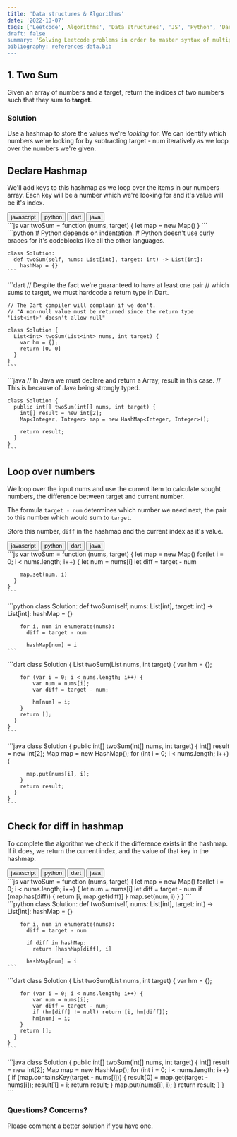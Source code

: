 ```yaml
---
title: 'Data structures & Algorithms'
date: '2022-10-07'
tags: ['Leetcode', Algorithms', 'Data structures', 'JS', 'Python', 'Dart', 'Java']
draft: false
summary: 'Solving Leetcode problems in order to master syntax of multiple languages as well as data structures and algorithms'
bibliography: references-data.bib
---
```


## 1. Two Sum

Given an array of numbers and a target, return the indices of two numbers such
that they sum to **target**.

### Solution

Use a hashmap to store the values we're _looking_ for. We can
identify which numbers we're looking for by subtracting target - num
iteratively as we loop over the numbers we're given.

## Declare Hashmap

We'll add keys to this hashmap as we loop over the items in our numbers array.
Each key will be a number which we're looking for and it's value will be it's index.

<div className="tab-group">
  <div className="tab">
    <button id="js" className="tablinks">javascript</button>
    <button id="python" className="tablinks">python</button>
    <button id="dart" className="tablinks">dart</button>
    <button id="java" className="tablinks">java</button>
  </div>

  <div id="js" className="tabcontent" style={{ display: 'block' }}>
    ```js
    var twoSum = function (nums, target) {
      let map = new Map()
    }
    ```
  </div>

  <div id="python" className="tabcontent">
    ```python
    # Python depends on indentation.
    # Python doesn't use curly braces for it's codeblocks like all the other languages.

    class Solution:
      def twoSum(self, nums: List[int], target: int) -> List[int]:
        hashMap = {}
    ```

  </div>

  <div id="dart" className="tabcontent">
    ```dart
    // Despite the fact we're guaranteed to have at least one pair
    // which sums to target, we must hardcode a return type in Dart.

    // The Dart compiler will complain if we don't.
    // "A non-null value must be returned since the return type 'List<int>' doesn't allow null"

    class Solution {
      List<int> twoSum(List<int> nums, int target) {
        var hm = {};
        return [0, 0]
      }
    }
    ```

  </div>
  <div id="java" className="tabcontent">
    ```java
    // In Java we must declare and return a Array, result in this case.
    // This is because of Java being strongly typed.

    class Solution {
      public int[] twoSum(int[] nums, int target) {
        int[] result = new int[2];
        Map<Integer, Integer> map = new HashMap<Integer, Integer>();

        return result;
      }
    }
    ```

  </div>
</div>

## Loop over numbers

We loop over the input nums and use the current item to calculate sought numbers,
the difference between target and current number.

The formula `target - num` determines which number we need next,
the pair to this number which would sum to `target`.

Store this number, `diff` in the hashmap and the current index as it's value.

<div className="tab-group">
  <div className="tab">
    <button id="js" className="tablinks">javascript</button>
    <button id="python" className="tablinks">python</button>
    <button id="dart" className="tablinks">dart</button>
    <button id="java" className="tablinks">java</button>
  </div>

  <div id="js" className="tabcontent" style={{ display: 'block' }}>
    ```js
    var twoSum = function (nums, target) {
      let map = new Map()
      for(let i = 0; i < nums.length; i++) {
        let num = nums[i]
        let diff = target - num

        map.set(num, i)
      }
    }
    ```

  </div>

  <div id="python" className="tabcontent">
    ```python
    class Solution:
      def twoSum(self, nums: List[int], target: int) -> List[int]:
        hashMap = {}

        for i, num in enumerate(nums):
          diff = target - num

          hashMap[num] = i
    ```

  </div>

  <div id="dart" className="tabcontent">
    ```dart
    class Solution {
      List<int> twoSum(List<int> nums, int target) {
        var hm = {};

        for (var i = 0; i < nums.length; i++) {
            var num = nums[i];
            var diff = target - num;

            hm[num] = i;
        }
        return [];
      }
    }
    ```

  </div>
  <div id="java" className="tabcontent">
    ```java
    class Solution {
      public int[] twoSum(int[] nums, int target) {
        int[] result = new int[2];
        Map<Integer, Integer> map = new HashMap<Integer, Integer>();
        for (int i = 0; i < nums.length; i++) {

          map.put(nums[i], i);
        }
        return result;
      }
    }
    ```

  </div>
</div>

## Check for diff in hashmap

To complete the algorithm we check if the difference exists in the
hashmap. If it does, we return the current index, and the value of that key in
the hashmap.

<div className="tab-group">
  <div className="tab">
    <button id="js" className="tablinks">javascript</button>
    <button id="python" className="tablinks">python</button>
    <button id="dart" className="tablinks">dart</button>
    <button id="java" className="tablinks">java</button>
  </div>

  <div id="js" className="tabcontent" style={{ display: 'block' }}>
    ```js
    var twoSum = function (nums, target) {
      let map = new Map()
      for(let i = 0; i < nums.length; i++) {
        let num = nums[i]
        let diff = target - num
        if (map.has(diff)) {
          return [i, map.get(diff)]
        }
        map.set(num, i)
      }
    }
    ```
  </div>

  <div id="python" className="tabcontent">
    ```python
    class Solution:
      def twoSum(self, nums: List[int], target: int) -> List[int]:
        hashMap = {}
        
        for i, num in enumerate(nums):
          diff = target - num
          
          if diff in hashMap:
            return [hashMap[diff], i]
          
          hashMap[num] = i
    ```
  </div>

  <div id="dart" className="tabcontent">
    ```dart
    class Solution {
      List<int> twoSum(List<int> nums, int target) {
        var hm = {};

        for (var i = 0; i < nums.length; i++) {
            var num = nums[i];
            var diff = target - num;
            if (hm[diff] != null) return [i, hm[diff]];
            hm[num] = i;
        }
        return [];
      }
    }
    ```

  </div>
  <div id="java" className="tabcontent">
    ```java
    class Solution {
      public int[] twoSum(int[] nums, int target) {
        int[] result = new int[2];
        Map<Integer, Integer> map = new HashMap<Integer, Integer>();
        for (int i = 0; i < nums.length; i++) {
          if (map.containsKey(target - nums[i])) {
            result[0] = map.get(target - nums[i]);
            result[1] = i;
            return result;
          }
          map.put(nums[i], i);
        }
        return result;
      }
    }
    ```
  </div>
</div>

### Questions? Concerns?

Please comment a better solution if you have one.
